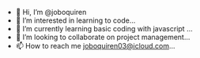 - 👋 Hi, I’m @joboquiren
- 👀 I’m interested in learning to code...
- 🌱 I’m currently learning basic coding with javascript ...
- 💞️ I’m looking to collaborate on project management...
- 📫 How to reach me joboquiren03@icloud.com...

<!---
joboquiren/joboquiren is a ✨ special ✨ repository because its `README.md` (this file) appears on your GitHub profile.
You can click the Preview link to take a look at your changes.
--->
